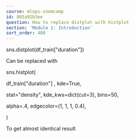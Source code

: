 ```yaml
---
course: mlops-zoomcamp
id: 885a92b3ee
question: How to replace distplot with histplot
section: 'Module 1: Introduction'
sort_order: 480
---
```


sns.distplot(df_train["duration"])

Can be replaced with

sns.histplot(

df_train["duration"] , kde=True,

stat="density", kde_kws=dict(cut=3), bins=50,

alpha=.4, edgecolor=(1, 1, 1, 0.4),

)

To get almost identical result

